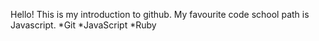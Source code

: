 Hello! This is my introduction to github.
My favourite code school path is Javascript.
*Git
*JavaScript
*Ruby
